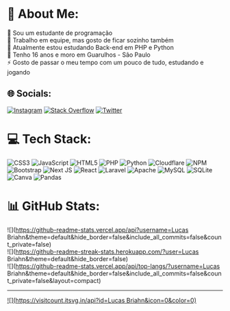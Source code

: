 # 💫 About Me:
🔭 Sou um estudante de programação<br>🤝 Trabalho em equipe, mas gosto de ficar sozinho também<br>🌱 Atualmente estou estudando Back-end em PHP e Python<br>💬 Tenho 16 anos e moro em Guarulhos - Sâo Paulo<br>⚡ Gosto de passar o meu tempo com um pouco de tudo, estudando e jogando 


## 🌐 Socials:
[![Instagram](https://img.shields.io/badge/Instagram-%23E4405F.svg?logo=Instagram&logoColor=white)](https://instagram.com/Whoamii.png) [![Stack Overflow](https://img.shields.io/badge/-Stackoverflow-FE7A16?logo=stack-overflow&logoColor=white)](https://stackoverflow.com/users/whoami-png) [![Twitter](https://img.shields.io/badge/Twitter-%231DA1F2.svg?logo=Twitter&logoColor=white)](https://twitter.com/Whoami_png) 

# 💻 Tech Stack:
![CSS3](https://img.shields.io/badge/css3-%231572B6.svg?style=for-the-badge&logo=css3&logoColor=white) ![JavaScript](https://img.shields.io/badge/javascript-%23323330.svg?style=for-the-badge&logo=javascript&logoColor=%23F7DF1E) ![HTML5](https://img.shields.io/badge/html5-%23E34F26.svg?style=for-the-badge&logo=html5&logoColor=white) ![PHP](https://img.shields.io/badge/php-%23777BB4.svg?style=for-the-badge&logo=php&logoColor=white) ![Python](https://img.shields.io/badge/python-3670A0?style=for-the-badge&logo=python&logoColor=ffdd54) ![Cloudflare](https://img.shields.io/badge/Cloudflare-F38020?style=for-the-badge&logo=Cloudflare&logoColor=white) ![NPM](https://img.shields.io/badge/NPM-%23000000.svg?style=for-the-badge&logo=npm&logoColor=white) ![Bootstrap](https://img.shields.io/badge/bootstrap-%23563D7C.svg?style=for-the-badge&logo=bootstrap&logoColor=white) ![Next JS](https://img.shields.io/badge/Next-black?style=for-the-badge&logo=next.js&logoColor=white) ![React](https://img.shields.io/badge/react-%2320232a.svg?style=for-the-badge&logo=react&logoColor=%2361DAFB) ![Laravel](https://img.shields.io/badge/laravel-%23FF2D20.svg?style=for-the-badge&logo=laravel&logoColor=white) ![Apache](https://img.shields.io/badge/apache-%23D42029.svg?style=for-the-badge&logo=apache&logoColor=white) ![MySQL](https://img.shields.io/badge/mysql-%2300f.svg?style=for-the-badge&logo=mysql&logoColor=white) ![SQLite](https://img.shields.io/badge/sqlite-%2307405e.svg?style=for-the-badge&logo=sqlite&logoColor=white) ![Canva](https://img.shields.io/badge/Canva-%2300C4CC.svg?style=for-the-badge&logo=Canva&logoColor=white) ![Pandas](https://img.shields.io/badge/pandas-%23150458.svg?style=for-the-badge&logo=pandas&logoColor=white)
# 📊 GitHub Stats:
![](https://github-readme-stats.vercel.app/api?username=Lucas Briahn&theme=default&hide_border=false&include_all_commits=false&count_private=false)<br/>
![](https://github-readme-streak-stats.herokuapp.com/?user=Lucas Briahn&theme=default&hide_border=false)<br/>
![](https://github-readme-stats.vercel.app/api/top-langs/?username=Lucas Briahn&theme=default&hide_border=false&include_all_commits=false&count_private=false&layout=compact)

---
[![](https://visitcount.itsvg.in/api?id=Lucas Briahn&icon=0&color=0)](https://visitcount.itsvg.in)

<!-- Proudly created with GPRM ( https://gprm.itsvg.in ) -->